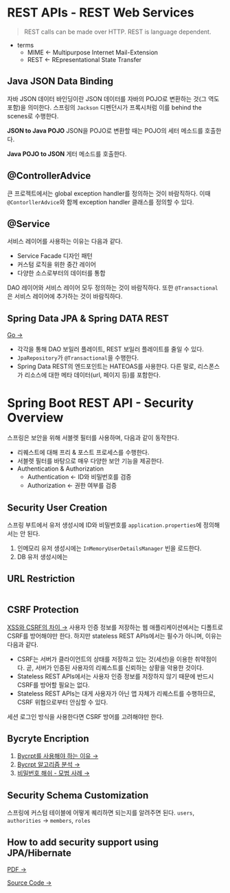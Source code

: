 # REST APIs - REST Web Services

> REST calls can be made over HTTP.
> REST is language dependent.

- terms
  - MIME ← Multipurpose Internet Mail-Extension
  - REST ← REpresentational State Transfer

## Java JSON Data Binding

자바 JSON 데이터 바인딩이란 JSON 데이터를 자바의 POJO로 변환하는 것(그 역도 포함)을 의미한다. 스프링의 `Jackson` 디펜던시가 프록시처럼 이를 behind the scenes로 수행한다.

**JSON to Java POJO**
JSON을 POJO로 변환할 때는 POJO의 세터 메소드를 호출한다.

**Java POJO to JSON**
게터 메소드를 호출한다.

## @ControllerAdvice

큰 프로젝트에서는 global exception handler를 정의하는 것이 바람직하다. 이때 `@ContorllerAdvice`와 함께 exception handler 클래스를 정의할 수 있다.

## @Service

서비스 레이어를 사용하는 이유는 다음과 같다.

- Service Facade 디자인 패턴
- 커스텀 로직을 위한 중간 레이어
- 다양한 소스로부터의 데이터를 통합

DAO 레이어와 서비스 레이어 모두 정의하는 것이 바람직하다. 또한 `@Transactional`은 서비스 레이어에 추가하는 것이 바람직하다.

## Spring Data JPA & Spring DATA REST

[Go →](https://docs.spring.io/spring-data/jpa/docs/current/reference/html/#repositories.query-methods.details)

- 각각을 통해 DAO 보일러 플레이트, REST 보일러 플레이트를 줄일 수 있다.
- `JpaRepository`가 `@Transactional`을 수행한다.
- Spring Data REST의 엔드포인트는 HATEOAS를 사용한다. 다른 말로, 리스폰스가 리소스에 대한 메타 데이터(url, 페이지 등)를 포함한다.

# Spring Boot REST API - Security Overview

스프링은 보안을 위해 서블렛 필터를 사용하며, 다음과 같이 동작한다.

- 리퀘스트에 대해 프리 & 포스트 프로세스를 수행한다.
- 서블렛 필터를 바탕으로 매우 다양한 보안 기능을 제공한다.
- Authentication & Authorization
  - Authentication ← ID와 비밀번호를 검증
  - Authorization ← 권한 여부를 검증

## Security User Creation

스프링 부트에서 유저 생성시에 ID와 비밀번호를 `application.properties`에 정의해서는 안 된다.

1. 인메모리 유저 생성시에는 `InMemoryUserDetailsManager` 빈을 로드한다.
2. DB 유저 생성시에는

## URL Restriction

```java

```

## CSRF Protection

[XSS와 CSRF의 차이 →](https://nordvpn.com/ko/blog/csrf/)
사용자 인증 정보를 저장하는 웹 애플리케이션에서는 디폴트로 CSRF를 방어해야만 한다. 하지만 stateless REST APIs에서는 필수가 아니며, 이유는 다음과 같다.

- CSRF는 서버가 클라이언트의 상태를 저장하고 있는 것(세션)을 이용한 취약점이다. 곧, 서버가 인증된 사용자의 리퀘스트를 신뢰하는 상황을 악용한 것이다.
- Stateless REST APIs에서는 사용자 인증 정보를 저장하지 않기 때문에 반드시 CSRF를 방어할 필요는 없다.
- Stateless REST APIs는 대게 사용자가 아닌 앱 자체가 리퀘스트를 수행하므로, CSRF 위협으로부터 안심할 수 있다.

세션 로그인 방식을 사용한다면 CSRF 방어를 고려해야만 한다.

## Bycryte Encription

1. [Bycrpt를 사용해야 하는 이유 →](www.luv2code.com/why-bcrypt)
2. [Bycrpt 알고리즘 분석 →](www.luv2code.com/bcrypt-wiki-page)
3. [비밀번호 해쉬 - 모범 사례 →](www.luv2code.com/password-hasing-best-practices)

## Security Schema Customization

스프링에 커스텀 테이블에 어떻게 퀘리하면 되는지를 알려주면 된다.
`users`, `authorities` → `members`, `roles`

## How to add security support using JPA/Hibernate

[PDF →](https://www.luv2code.com/bonus-lecture-spring-boot-rest-security-jpa-hibernate-bcrypt-pdf)

[Source Code →](https://www.luv2code.com/bonus-lecture-spring-boot-rest-security-jpa-hibernate-bcrypt-code)
